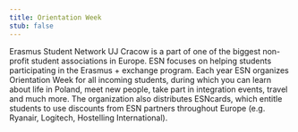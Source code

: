 ```yaml
---
title: Orientation Week
stub: false
---
```

Erasmus Student Network UJ Cracow is a part of one of the biggest non-profit student associations in Europe. ESN focuses on helping students participating in the Erasmus + exchange program. Each year ESN organizes Orientation Week for all incoming students, during which you can learn about life in Poland, meet new people, take part in integration events, travel and much more. The organization also distributes ESNcards, which entitle students to use discounts from ESN partners throughout Europe (e.g. Ryanair, Logitech, Hostelling International).